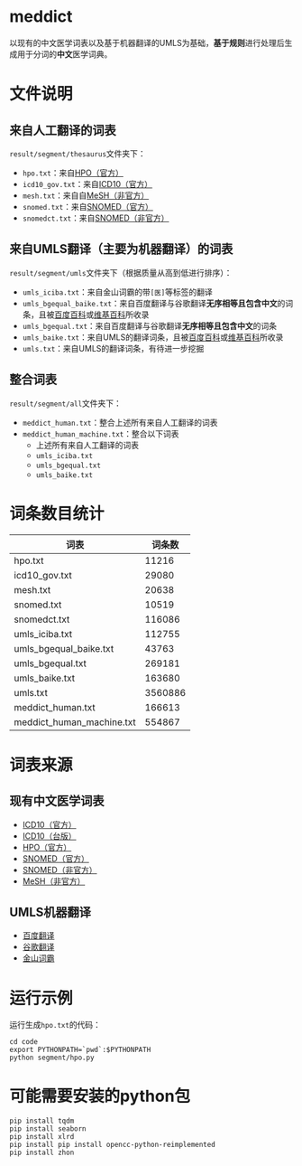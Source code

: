 # meddict
以现有的中文医学词表以及基于机器翻译的UMLS为基础，**基于规则**进行处理后生成用于分词的**中文**医学词典。

# 文件说明
## 来自人工翻译的词表
`result/segment/thesaurus`文件夹下：

- `hpo.txt`：来自[HPO（官方）](http://www.chinahpo.org/)
- `icd10_gov.txt`：来自[ICD10（官方）](http://www.moh.gov.cn/mohbgt/s6694/201202/54033.shtml)
- `mesh.txt`：来自自[MeSH（非官方）](http://chisc.net/doc/view/9270.html)
- `snomed.txt`：来自[SNOMED（官方）](http://mall.cnki.net/reference/detail_R200908044.html)
- `snomedct.txt`：来自[SNOMED（非官方）](http://chisc.net/doc/view/5201.html)

## 来自UMLS翻译（主要为机器翻译）的词表
`result/segment/umls`文件夹下（根据质量从高到低进行排序）：

- `umls_iciba.txt`：来自金山词霸的带`[医]`等标签的翻译
- `umls_bgequal_baike.txt`：来自百度翻译与谷歌翻译**无序相等且包含中文**的词条，且被[百度百科](https://baike.baidu.com/)或[维基百科](https://zh.wikipedia.org/)所收录
- `umls_bgequal.txt`：来自百度翻译与谷歌翻译**无序相等且包含中文**的词条
- `umls_baike.txt`：来自UMLS的翻译词条，且被[百度百科](https://baike.baidu.com/)或[维基百科](https://zh.wikipedia.org/)所收录
- `umls.txt`：来自UMLS的翻译词条，有待进一步挖掘

## 整合词表
`result/segment/all`文件夹下：

- `meddict_human.txt`：整合上述所有来自人工翻译的词表
- `meddict_human_machine.txt`：整合以下词表
	- 上述所有来自人工翻译的词表
	- `umls_iciba.txt`
	- `umls_bgequal.txt`
	- `umls_baike.txt`

# 词条数目统计
| 词表 | 词条数 |
| ---- | ---- |
| hpo.txt | 11216 |
| icd10_gov.txt | 29080 |
| mesh.txt | 20638 |
| snomed.txt | 10519 |
| snomedct.txt | 116086 |
| umls_iciba.txt | 112755 |
| umls_bgequal_baike.txt | 43763 |
| umls_bgequal.txt | 269181 |
| umls_baike.txt | 163680 |
| umls.txt | 3560886 |
| meddict_human.txt | 166613 |
| meddict_human_machine.txt | 554867 |

# 词表来源
## 现有中文医学词表
- [ICD10（官方）](http://www.moh.gov.cn/mohbgt/s6694/201202/54033.shtml)
- [ICD10（台版）](https://www.nhi.gov.tw/Content_List.aspx?n=20443564F26622DC&topn=D39E2B72B0BDFA15)
- [HPO（官方）](http://www.chinahpo.org/)
- [SNOMED（官方）](http://mall.cnki.net/reference/detail_R200908044.html)
- [SNOMED（非官方）](http://chisc.net/doc/view/5201.html)
- [MeSH（非官方）](http://chisc.net/doc/view/9270.html)

## UMLS机器翻译
- [百度翻译](https://fanyi.baidu.com)
- [谷歌翻译](https://translate.google.cn/)
- [金山词霸](http://www.iciba.com/)

# 运行示例
运行生成`hpo.txt`的代码：

```
cd code
export PYTHONPATH=`pwd`:$PYTHONPATH
python segment/hpo.py
```
# 可能需要安装的python包
```
pip install tqdm
pip install seaborn
pip install xlrd
pip install pip install opencc-python-reimplemented
pip install zhon
```





